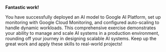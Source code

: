 **Fantastic work!**

You have successfully deployed an AI model to Google AI Platform, set up monitoring with Google Cloud Monitoring, and configured auto-scaling to handle dynamic workloads. This comprehensive exercise demonstrates your ability to manage and scale AI systems in a production environment, rounding off your journey in designing scalable AI systems. Keep up the great work and apply these skills to real-world projects!
